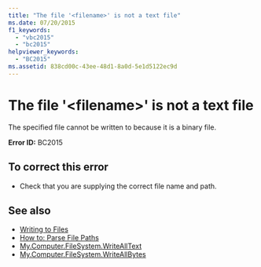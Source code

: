 ```yaml
---
title: "The file '<filename>' is not a text file"
ms.date: 07/20/2015
f1_keywords: 
  - "vbc2015"
  - "bc2015"
helpviewer_keywords: 
  - "BC2015"
ms.assetid: 838cd00c-43ee-48d1-8a0d-5e1d5122ec9d
---
```

# The file '\<filename>' is not a text file
The specified file cannot be written to because it is a binary file.  
  
 **Error ID:** BC2015  
  
## To correct this error  
  
- Check that you are supplying the correct file name and path.  
  
## See also

- [Writing to Files](../developing-apps/programming/drives-directories-files/writing-to-files.md)
- [How to: Parse File Paths](../developing-apps/programming/drives-directories-files/how-to-parse-file-paths.md)
- [My.Computer.FileSystem.WriteAllText](xref:Microsoft.VisualBasic.FileIO.FileSystem.WriteAllText%2A)
- [My.Computer.FileSystem.WriteAllBytes](xref:Microsoft.VisualBasic.MyServices.FileSystemProxy.WriteAllBytes%2A)
